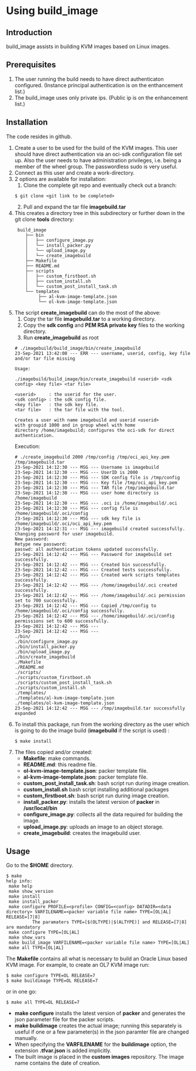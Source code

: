 # Using build_image

## Introduction

build_image assists in building KVM images based on Linux images.

## Prerequisites

1. The user running the build needs to have direct authenticaton configured. (Instance principal authentication is on the enthancement list.) 
2. The build_image uses only private ips. (Public ip is on the enhancement list.)

## Installation

The code resides in github. 
1. Create a user to be used for the build of the KVM images. This user should have direct authentication via an oci-sdk configuration file set up. Also the user needs to have administration privileges, i.e. being a member of the wheel group. The passwordless sudo is very useful.
2. Connect as this user and create a work-directory. 
3. 2 options are available for installation:
    1. Clone the complete git repo and eventually check out a branch:
    ```shell
    $ git clone <git link to be completed> 
    ```
    2. Pull and expand the tar file **imagebuild.tar**
4. This creates a directory tree in this subdirectory or further down in the git clone **tools** directory:
    ```shell
     build_image
        ├── bin
        │   ├── configure_image.py
        │   └── install_packer.py
        │   └── upload_image.py
        │   └── create_imagebuild
        ├── Makefile
        ├── README.md
        ├── scripts
        │   ├── custom_firstboot.sh
        │   ├── custom_install.sh
        │   └── custom_post_install_task.sh
        └── templates
             ├── al-kvm-image-template.json
             └── ol-kvm-image-template.json
    
    ```
5. The script **create_imagebuild** can do the most of the above:
   1. Copy the tar file **imagebuild.tar** to a working directory.
   2. Copy the **sdk config** and **PEM RSA private key** files to the working directory.
   3. Run **create_imagebuild** as root
   ```shell
   # ./imagebuild/build_image/bin/create_imagebuild 
   23-Sep-2021 13:42:00 --- ERR --- username, userid, config, key file and/or tar file missing

   Usage:

   ./imagebuild/build_image/bin/create_imagebuild <userid> <sdk config> <key file> <tar file>

   <userid>     : the userid for the user.
   <sdk config> : the sdk config file.
   <key file>   : the sdk key file.
   <tar file>   : the tar file with the tool.

   Creates a user with name imagebuild and userid <userid>
   with groupid 1000 and in group wheel with home
   directory /home/imagebuild; configures the oci-sdk for direct authentication.
   ```
   Execution:
   ```shell
   # ./create_imagebuild 2000 /tmp/config /tmp/oci_api_key.pem /tmp/imagebuild.tar
   23-Sep-2021 14:12:30 --- MSG --- Username is imagebuild
   23-Sep-2021 14:12:30 --- MSG --- UserID is 2000
   23-Sep-2021 14:12:30 --- MSG --- SDK config file is /tmp/config
   23-Sep-2021 14:12:30 --- MSG --- Key file /tmp/oci_api_key.pem
   23-Sep-2021 14:12:30 --- MSG --- TAR file /tmp/imagebuild.tar
   23-Sep-2021 14:12:30 --- MSG --- user home directory is /home/imagebuild
   23-Sep-2021 14:12:30 --- MSG --- .oci is /home/imagebuild/.oci
   23-Sep-2021 14:12:30 --- MSG --- config file is /home/imagebuild/.oci/config
   23-Sep-2021 14:12:30 --- MSG --- sdk key file is /home/imagebuild/.oci/oci_api_key.pem
   23-Sep-2021 14:12:31 --- MSG --- imagebuild created successfully.
   Changing password for user imagebuild.
   New password: 
   Retype new password: 
   passwd: all authentication tokens updated successfully.
   23-Sep-2021 14:12:42 --- MSG --- Password for imagebuild set successfully.
   23-Sep-2021 14:12:42 --- MSG --- Created bin successfully.
   23-Sep-2021 14:12:42 --- MSG --- Created tests successfully.
   23-Sep-2021 14:12:42 --- MSG --- Created work scripts templates successfully.
   23-Sep-2021 14:12:42 --- MSG --- /home/imagebuild/.oci created successfully.
   23-Sep-2021 14:12:42 --- MSG --- /home/imagebuild/.oci permission set to 700 successfully.
   23-Sep-2021 14:12:42 --- MSG --- Copied /tmp/config to /home/imagebuild/.oci/config successfully.
   23-Sep-2021 14:12:42 --- MSG --- /home/imagebuild/.oci/config permissions set to 600 successfully.
   23-Sep-2021 14:12:42 --- MSG --- 
   23-Sep-2021 14:12:42 --- MSG --- 
   ./bin/
   ./bin/configure_image.py
   ./bin/install_packer.py
   ./bin/upload_image.py
   ./bin/create_imagebuild
   ./Makefile
   ./README.md
   ./scripts/
   ./scripts/custom_firstboot.sh
   ./scripts/custom_post_install_task.sh
   ./scripts/custom_install.sh
   ./templates/
   ./templates/al-kvm-image-template.json
   ./templates/ol-kvm-image-template.json
   23-Sep-2021 14:12:42 --- MSG --- /tmp/imagebuild.tar successfully expanded
   ```
7. To install this package, run from the working directory as the user which is going to do the image build (**imagebuild** if the script is used) :
    ```
    $ make install
    ```
8. The files copied and/or created:
   * **Makefile**: make commands.
   * **README.md**: this readme file.
   * **ol-kvm-image-template.json**: packer template file.
   * **al-kvm-image-template.json**: packer template file.
   * **custom_post_install_task.sh**: bash script run during image creation.
   * **custom_install.sh** bash script installing additional packages
   * **custom_firstboot.sh**: bash script run during image creation. 
   * **install_packer.py**: installs the latest version of **packer** in **/usr/local/bin**
   * **configure_image.py**: collects all the data required for building the image.
   * **upload_image.py**: uploads an image to an object storage.
   * **create_imagebuild**: creates the imagebuild user.

## Usage

Go to the **$HOME** directory.
```shell
$ make
help info:
 make help
 make show_version
 make install
 make install_packer
 make configure PROFILE=<profile> CONFIG=<config> DATADIR=<data directory> VARFILENAME=<packer variable file name> TYPE=[OL|AL] RELEASE=[7|8]
          The paramaters TYPE=[$(OLTYPE)|$(ALTYPE)] and RELEASE=[7|8] are mandatory
 make configure TYPE=[OL|AL]
 make show_vars
 make build_image VARFILENAME=<packer variable file name> TYPE=[OL|AL] 
 make all TYPE=[OL|AL]
```

The **Makefile** contains all what is necessary to build an Oracle Linux based KVM image. For example, to create an OL7 KVM image run:
```shell
$ make configure TYPE=OL RELEASE=7
$ make buildimage TYPE=OL RELEASE=7
```
or in one go:
```shell
$ make all TYPE=OL RELEASE=7
```
* **make configure** installs the latest version of **packer** and generates the json parameter file for the packer scripts.
* **make buildimage** creates the actual image; running this separately is useful if one or a few parameter(s) in the json paramter file are changed manually.
* When specifying the **VARFILENAME** for the **buildimage** option, the extension **.tfvar.json** is added implicitly.
* The built image is placed in the **custom images** repository. The image name contains the date of creation.

